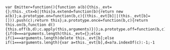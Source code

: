 <pre><code style='white-space: pre-wrap;'>
var Emitter=function(){function a(b){this._evt={};this._ctx=b||this}a.extend=function(b){return new a(b)};a.prototype.on=function(b,c){(this._evt[b]||(this._evt[b]=[])).push(c);return this};a.prototype.once=function(b,c){return this.on(b,function d(){this.off(b,d);c.apply(this,arguments)})};a.prototype.off=function(b,c){if(0===arguments.length)this._evt={};else if(1===arguments.length)delete this._evt[b];else if(1===arguments.length){var a=this._evt[b],d=a?a.indexOf(c):-1;-1<d&&a.splice(d,1)}return this}; a.prototype.emit=function(b){var c=this._evt[b];if(c&&0<c.length){c=c.slice();for(var a=c.length,d=1<arguments.length?Array.prototype.slice.call(arguments,1):[],e=0;e<a;e++)c[e].apply(this._ctx,d)}return this};a.prototype.hasListeners=function(b,a){var c=this._evt[b];return c?1<arguments.length?-1<c.indexOf(a):!0:!1};return a}();
</code></pre>